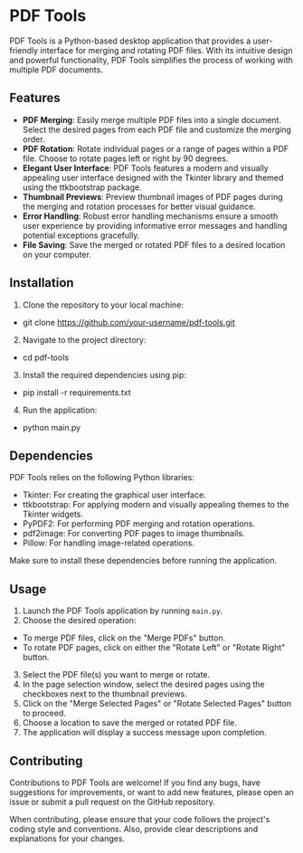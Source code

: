 # PDF Tools

PDF Tools is a Python-based desktop application that provides a user-friendly interface for merging and rotating PDF files. With its intuitive design and powerful functionality, PDF Tools simplifies the process of working with multiple PDF documents.

## Features

- **PDF Merging**: Easily merge multiple PDF files into a single document. Select the desired pages from each PDF file and customize the merging order.
- **PDF Rotation**: Rotate individual pages or a range of pages within a PDF file. Choose to rotate pages left or right by 90 degrees.
- **Elegant User Interface**: PDF Tools features a modern and visually appealing user interface designed with the Tkinter library and themed using the ttkbootstrap package.
- **Thumbnail Previews**: Preview thumbnail images of PDF pages during the merging and rotation processes for better visual guidance.
- **Error Handling**: Robust error handling mechanisms ensure a smooth user experience by providing informative error messages and handling potential exceptions gracefully.
- **File Saving**: Save the merged or rotated PDF files to a desired location on your computer.

## Installation

1. Clone the repository to your local machine:
   
  - git clone https://github.com/your-username/pdf-tools.git

2. Navigate to the project directory:
   
  - cd pdf-tools

3. Install the required dependencies using pip:

  - pip install -r requirements.txt

4. Run the application:

  - python main.py

## Dependencies

PDF Tools relies on the following Python libraries:

- Tkinter: For creating the graphical user interface.
- ttkbootstrap: For applying modern and visually appealing themes to the Tkinter widgets.
- PyPDF2: For performing PDF merging and rotation operations.
- pdf2image: For converting PDF pages to image thumbnails.
- Pillow: For handling image-related operations.

Make sure to install these dependencies before running the application.

## Usage

1. Launch the PDF Tools application by running `main.py`.
2. Choose the desired operation:
- To merge PDF files, click on the "Merge PDFs" button.
- To rotate PDF pages, click on either the "Rotate Left" or "Rotate Right" button.
3. Select the PDF file(s) you want to merge or rotate.
4. In the page selection window, select the desired pages using the checkboxes next to the thumbnail previews.
5. Click on the "Merge Selected Pages" or "Rotate Selected Pages" button to proceed.
6. Choose a location to save the merged or rotated PDF file.
7. The application will display a success message upon completion.

## Contributing

Contributions to PDF Tools are welcome! If you find any bugs, have suggestions for improvements, or want to add new features, please open an issue or submit a pull request on the GitHub repository.

When contributing, please ensure that your code follows the project's coding style and conventions. Also, provide clear descriptions and explanations for your changes.
